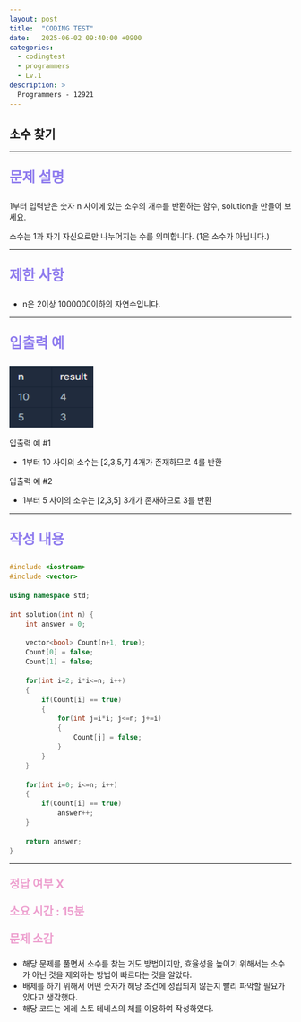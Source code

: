 ```yaml
---
layout: post
title:  "CODING TEST"
date:   2025-06-02 09:40:00 +0900
categories:
  - codingtest
  - programmers
  - Lv.1
description: >
  Programmers - 12921
---
```

## 소수 찾기

---

<p style = "color:#8f7cee; font-size:25px; font-weight:bold">
문제 설명
</p>

1부터 입력받은 숫자 n 사이에 있는 소수의 개수를 반환하는 함수, solution을 만들어 보세요.

소수는 1과 자기 자신으로만 나누어지는 수를 의미합니다.
(1은 소수가 아닙니다.)

---

<p style = "color:#8f7cee; font-size:25px; font-weight:bold">
제한 사항
</p>

- n은 2이상 1000000이하의 자연수입니다.

---

<p style = "color:#8f7cee; font-size:25px; font-weight:bold">
입출력 예
</p>

<img src = "/assets/img/codingtest/12921.png" width = "150" height = "110">

입출력 예 #1
- 1부터 10 사이의 소수는 [2,3,5,7] 4개가 존재하므로 4를 반환

입출력 예 #2
- 1부터 5 사이의 소수는 [2,3,5] 3개가 존재하므로 3를 반환

---

<p style = "color:#8f7cee; font-size:25px; font-weight:bold">
작성 내용
</p>

```cpp
#include <iostream>
#include <vector>

using namespace std;

int solution(int n) {
    int answer = 0;
    
    vector<bool> Count(n+1, true);
    Count[0] = false;
    Count[1] = false;
    
    for(int i=2; i*i<=n; i++)
    {
        if(Count[i] == true)
        {
            for(int j=i*i; j<=n; j+=i)
            {
                Count[j] = false;
            }
        }
    }
    
    for(int i=0; i<=n; i++)
    {
        if(Count[i] == true)
            answer++;
    }
    
    return answer;
}
```

---

<p style = "color:#ed9ece; font-size:20px; font-weight:bold">
정답 여부 X
</p>

<p style = "color:#ed9ece; font-size:20px; font-weight:bold">
소요 시간 : 15분  
</p>

<p style = "color:#ed9ece; font-size:20px; font-weight:bold">
문제 소감
</p>

- 해당 문제를 풀면서 소수를 찾는 거도 방법이지만, 효율성을 높이기 위해서는 소수가 아닌 것을 제외하는 방법이 빠르다는 것을 알았다.
- 배제를 하기 위해서 어떤 숫자가 해당 조건에 성립되지 않는지 빨리 파악할 필요가 있다고 생각했다.
- 해당 코드는 에레 스토 테네스의 체를 이용하여 작성하였다.